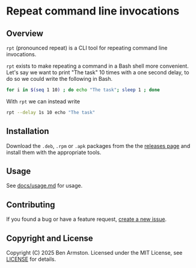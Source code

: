 # Repeat command line invocations

## Overview

`rpt` (pronounced repeat) is a CLI tool for repeating command line invocations.

`rpt` exists to make repeating a command in a Bash shell more convenient. Let's
say we want to print "The task" 10 times with a one second delay, to do so we
could write the following in Bash.

```bash
for i in $(seq 1 10) ; do echo "The task"; sleep 1 ; done
```

With `rpt` we can instead write

```bash
rpt --delay 1s 10 echo "The task"
```

## Installation

Download the `.deb`, `.rpm` or `.apk` packages from the the [releases
page](https://github.com/benarmston/rpt/releases) and install them with the
appropriate tools.

## Usage

See [docs/usage.md](docs/usage.md) for usage.

## Contributing

If you found a bug or have a feature request, [create a new
issue](https://github.com/benarmston/rpt/issues/new).

## Copyright and License

Copyright (C) 2025 Ben Armston.  Licensed under the MIT License, see
[LICENSE](LICENSE) for details.
